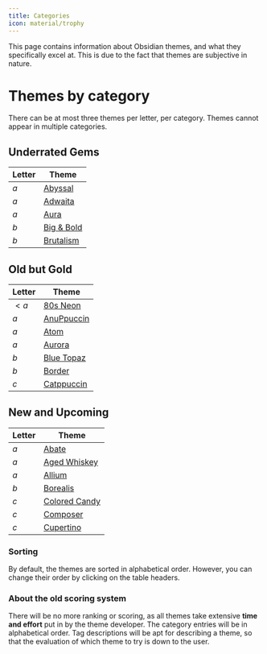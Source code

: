 ```yaml
---
title: Categories
icon: material/trophy
---
```


This page contains information about Obsidian themes, and what they specifically
excel at. This is due to the fact that themes are subjective in nature.

# Themes by category

There can be at most three themes per letter, per category.
Themes cannot appear in multiple categories.

## Underrated Gems

|Letter|Theme|
|---|---|
|$a$|[Abyssal](./a/abyssal.md)|
|$a$|[Adwaita](./a/adwaita.md)|
|$a$|[Aura](./a/aura.md)|
|$b$|[Big & Bold](./b/big-bold.md)|
|$b$|[Brutalism](./b/brutalism.md)|

## Old but Gold

|Letter|Theme|
|---|---|
|$<a$|[80s Neon](./_a/80s-neon.md)|
|$a$|[AnuPpuccin](./a/anuppuccin.md)|
|$a$|[Atom](./a/atom.md)|
|$a$|[Aurora](./a/aurora.md)|
|$b$|[Blue Topaz](./b/blue-topaz.md)|
|$b$|[Border](./b/border.md)|
|$c$|[Catppuccin](./c/catppuccin.md)|

## New and Upcoming

|Letter|Theme|
|---|---|
|$a$|[Abate](./a/abate.md)|
|$a$|[Aged Whiskey](./a/aged-whiskey.md)|
|$a$|[Allium](./a/allium.md)|
|$b$|[Borealis](./b/borealis.md)|
|$c$|[Colored Candy](./c/colored-candy.md)|
|$c$|[Composer](./c/composer.md)|
|$c$|[Cupertino](./c/cupertino.md)|

### Sorting

By default, the themes are sorted in alphabetical order.
However, you can change their order by clicking on the table headers.

### About the old scoring system

There will be no more ranking or scoring, as all themes take extensive
**time and effort** put in by the theme developer. The category entries will be
in alphabetical order. Tag descriptions will be apt for describing a theme, so
that the evaluation of which theme to try is down to the user.
